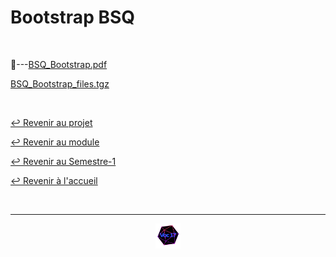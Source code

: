 # Bootstrap BSQ

<br>

📂---[BSQ_Bootstrap.pdf](https://github.com/Studio-17/Epitech-Subjects/blob/main/Semester-1/B-CPE-110/BSQ/BSQ/BSQ.pdf)

[BSQ_Bootstrap_files.tgz](https://github.com/Studio-17/Epitech-Subjects/blob/main/Semester-1/B-CPE-110/BSQ/BSQ/BSQ.pdf)

<br>

[↩️ Revenir au projet](https://github.com/Studio-17/Epitech-Subjects/tree/main/Semester-1/B-CPE-110/BSQ)

[↩️ Revenir au module](https://github.com/Studio-17/Epitech-Subjects/tree/main/Semester-1/B-CPE-110)

[↩️ Revenir au Semestre-1](https://github.com/Studio-17/Epitech-Subjects/tree/main/Semester-1)

[↩️ Revenir à l'accueil](https://github.com/Studio-17/Epitech-Subjects)

<br>

---

<div align="center">

<a href="https://github.com/Studio-17" target="_blank"><img src="../../../../assets/voc17.gif" width="40"></a>

</div>
